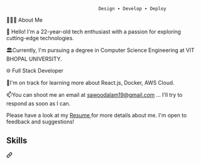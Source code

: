                                       Design ∙ Develop ∙ Deploy


👨🏻‍💻  About Me

🌟 Hello! I'm a 22-year-old tech enthusiast with a passion for exploring cutting-edge technologies.

🏛️Currently, I'm pursuing a degree in Computer Science Engineering at VIT BHOPAL UNIVERSITY.

🌐 Full Stack Developer

🚀I'm on track for learning more about React.js, Docker, AWS Cloud.

📫You can shoot me an email at  <a href="">sawoodalam19@gmail.com <a>... I'll try to respond as soon as I can.

Please have a look at my <a href="https://drive.google.com/file/d/1xTW5I4FS1gkVPpOl2zl-3rEvqMpVvJ8N/view?usp=sharing
">Resume <a> for more details about me. I'm open to feedback and suggestions!


<div class="markdown-heading" dir="auto"><h2 class="heading-element" dir="auto">Skills</h2><a id="user-content-skills" class="anchor" aria-label="Permalink: Skills" href="#skills"><svg class="octicon octicon-link" viewBox="0 0 16 16" version="1.1" width="16" height="16" aria-hidden="true"><path d="m7.775 3.275 1.25-1.25a3.5 3.5 0 1 1 4.95 4.95l-2.5 2.5a3.5 3.5 0 0 1-4.95 0 .751.751 0 0 1 .018-1.042.751.751 0 0 1 1.042-.018 1.998 1.998 0 0 0 2.83 0l2.5-2.5a2.002 2.002 0 0 0-2.83-2.83l-1.25 1.25a.751.751 0 0 1-1.042-.018.751.751 0 0 1-.018-1.042Zm-4.69 9.64a1.998 1.998 0 0 0 2.83 0l1.25-1.25a.751.751 0 0 1 1.042.018.751.751 0 0 1 .018 1.042l-1.25 1.25a3.5 3.5 0 1 1-4.95-4.95l2.5-2.5a3.5 3.5 0 0 1 4.95 0 .751.751 0 0 1-.018 1.042.751.751 0 0 1-1.042.018 1.998 1.998 0 0 0-2.83 0l-2.5 2.5a1.998 1.998 0 0 0 0 2.83Z"></path></svg></a></div>

